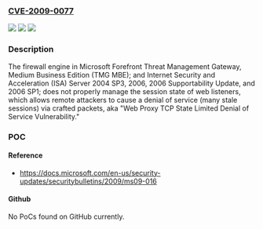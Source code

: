 ### [CVE-2009-0077](https://cve.mitre.org/cgi-bin/cvename.cgi?name=CVE-2009-0077)
![](https://img.shields.io/static/v1?label=Product&message=n%2Fa&color=blue)
![](https://img.shields.io/static/v1?label=Version&message=n%2Fa&color=blue)
![](https://img.shields.io/static/v1?label=Vulnerability&message=n%2Fa&color=brighgreen)

### Description

The firewall engine in Microsoft Forefront Threat Management Gateway, Medium Business Edition (TMG MBE); and Internet Security and Acceleration (ISA) Server 2004 SP3, 2006, 2006 Supportability Update, and 2006 SP1; does not properly manage the session state of web listeners, which allows remote attackers to cause a denial of service (many stale sessions) via crafted packets, aka "Web Proxy TCP State Limited Denial of Service Vulnerability."

### POC

#### Reference
- https://docs.microsoft.com/en-us/security-updates/securitybulletins/2009/ms09-016

#### Github
No PoCs found on GitHub currently.

